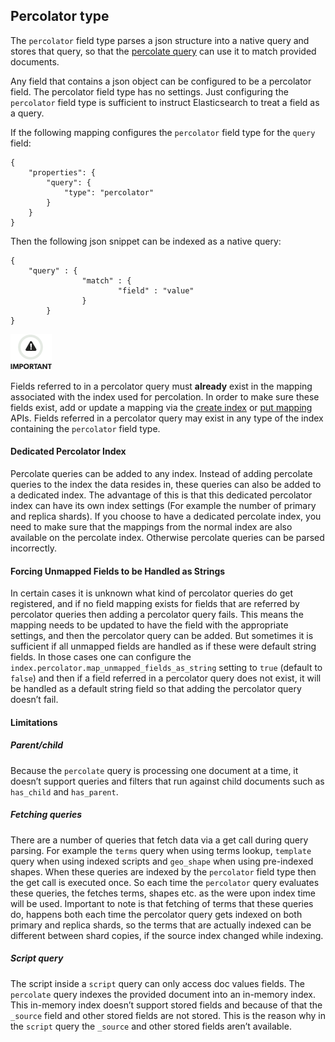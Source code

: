 ## Percolator type

The `percolator` field type parses a json structure into a native query and stores that query, so that the [percolate query](query-dsl-percolate-query.html) can use it to match provided documents.

Any field that contains a json object can be configured to be a percolator field. The percolator field type has no settings. Just configuring the `percolator` field type is sufficient to instruct Elasticsearch to treat a field as a query.

If the following mapping configures the `percolator` field type for the `query` field:
    
    
    {
        "properties": {
            "query": {
                "type": "percolator"
            }
        }
    }

Then the following json snippet can be indexed as a native query:
    
    
    {
        "query" : {
                    "match" : {
                            "field" : "value"
                    }
            }
    }

![Important](/images/icons/important.png)

Fields referred to in a percolator query must **already** exist in the mapping associated with the index used for percolation. In order to make sure these fields exist, add or update a mapping via the [create index](indices-create-index.html) or [put mapping](indices-put-mapping.html) APIs. Fields referred in a percolator query may exist in any type of the index containing the `percolator` field type.

#### Dedicated Percolator Index

Percolate queries can be added to any index. Instead of adding percolate queries to the index the data resides in, these queries can also be added to a dedicated index. The advantage of this is that this dedicated percolator index can have its own index settings (For example the number of primary and replica shards). If you choose to have a dedicated percolate index, you need to make sure that the mappings from the normal index are also available on the percolate index. Otherwise percolate queries can be parsed incorrectly.

#### Forcing Unmapped Fields to be Handled as Strings

In certain cases it is unknown what kind of percolator queries do get registered, and if no field mapping exists for fields that are referred by percolator queries then adding a percolator query fails. This means the mapping needs to be updated to have the field with the appropriate settings, and then the percolator query can be added. But sometimes it is sufficient if all unmapped fields are handled as if these were default string fields. In those cases one can configure the `index.percolator.map_unmapped_fields_as_string` setting to `true` (default to `false`) and then if a field referred in a percolator query does not exist, it will be handled as a default string field so that adding the percolator query doesn’t fail.

#### Limitations

##### Parent/child

Because the `percolate` query is processing one document at a time, it doesn’t support queries and filters that run against child documents such as `has_child` and `has_parent`.

##### Fetching queries

There are a number of queries that fetch data via a get call during query parsing. For example the `terms` query when using terms lookup, `template` query when using indexed scripts and `geo_shape` when using pre-indexed shapes. When these queries are indexed by the `percolator` field type then the get call is executed once. So each time the `percolator` query evaluates these queries, the fetches terms, shapes etc. as the were upon index time will be used. Important to note is that fetching of terms that these queries do, happens both each time the percolator query gets indexed on both primary and replica shards, so the terms that are actually indexed can be different between shard copies, if the source index changed while indexing.

##### Script query

The script inside a `script` query can only access doc values fields. The `percolate` query indexes the provided document into an in-memory index. This in-memory index doesn’t support stored fields and because of that the `_source` field and other stored fields are not stored. This is the reason why in the `script` query the `_source` and other stored fields aren’t available.
